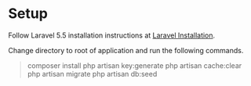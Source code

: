 # Setup

Follow Laravel 5.5 installation instructions at [Laravel Installation](https://laravel.com/docs/5.5#server-requirements).

Change directory to root of application and run the following commands.

> composer install
> php artisan key:generate
> php artisan cache:clear
> php artisan migrate
> php artisan db:seed